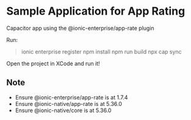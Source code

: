 # Sample Application for App Rating

Capacitor app using the @ionic-enterprise/app-rate plugin

Run:
> ionic enterprise register
> npm install
> npm run build
> npx cap sync

Open the project in XCode and run it!

## Note
- Ensure @ionic-enterprise/app-rate is at 1.7.4
- Ensure @ionic-native/app-rate is at 5.36.0
- Ensure @ionic-native/core is at 5.36.0